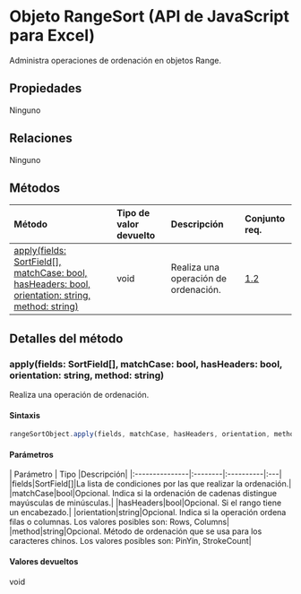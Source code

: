 # <a name="rangesort-object-javascript-api-for-excel"></a>Objeto RangeSort (API de JavaScript para Excel)

Administra operaciones de ordenación en objetos Range.

## <a name="properties"></a>Propiedades

Ninguno

## <a name="relationships"></a>Relaciones
Ninguno


## <a name="methods"></a>Métodos

| Método           | Tipo de valor devuelto    |Descripción| Conjunto req.|
|:---------------|:--------|:----------|:----|
|[apply(fields: SortField[], matchCase: bool, hasHeaders: bool, orientation: string, method: string)](#applyfields-sortfield-matchcase-bool-hasheaders-bool-orientation-string-method-string)|void|Realiza una operación de ordenación.|[1.2](../requirement-sets/excel-api-requirement-sets.md)|

## <a name="method-details"></a>Detalles del método


### <a name="applyfields-sortfield-matchcase-bool-hasheaders-bool-orientation-string-method-string"></a>apply(fields: SortField[], matchCase: bool, hasHeaders: bool, orientation: string, method: string)
Realiza una operación de ordenación.

#### <a name="syntax"></a>Sintaxis
```js
rangeSortObject.apply(fields, matchCase, hasHeaders, orientation, method);
```

#### <a name="parameters"></a>Parámetros
| Parámetro       | Tipo    |Descripción|
|:---------------|:--------|:----------|:---|
|fields|SortField[]|La lista de condiciones por las que realizar la ordenación.|
|matchCase|bool|Opcional. Indica si la ordenación de cadenas distingue mayúsculas de minúsculas.|
|hasHeaders|bool|Opcional. Si el rango tiene un encabezado.|
|orientation|string|Opcional. Indica si la operación ordena filas o columnas.  Los valores posibles son: Rows, Columns|
|method|string|Opcional. Método de ordenación que se usa para los caracteres chinos.  Los valores posibles son: PinYin, StrokeCount|

#### <a name="returns"></a>Valores devueltos
void
